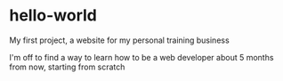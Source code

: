 # hello-world
My first project, a website for my personal training business

I'm off to find a way to learn how to be a web developer about 5 months from now, starting from scratch
